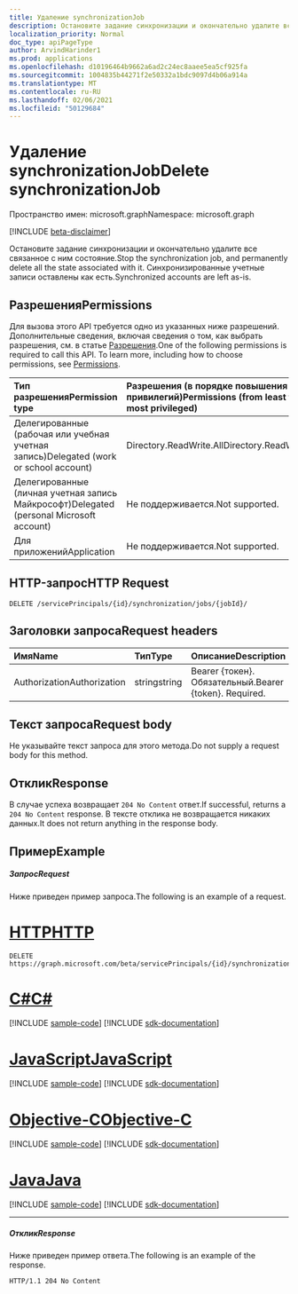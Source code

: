 ```yaml
---
title: Удаление synchronizationJob
description: Остановите задание синхронизации и окончательно удалите все связанное с ним состояние.
localization_priority: Normal
doc_type: apiPageType
author: ArvindHarinder1
ms.prod: applications
ms.openlocfilehash: d10196464b9662a6ad2c24ec8aaee5ea5cf925fa
ms.sourcegitcommit: 1004835b44271f2e50332a1bdc9097d4b06a914a
ms.translationtype: MT
ms.contentlocale: ru-RU
ms.lasthandoff: 02/06/2021
ms.locfileid: "50129684"
---
```

# <a name="delete-synchronizationjob"></a><span data-ttu-id="f15eb-103">Удаление synchronizationJob</span><span class="sxs-lookup"><span data-stu-id="f15eb-103">Delete synchronizationJob</span></span>

<span data-ttu-id="f15eb-104">Пространство имен: microsoft.graph</span><span class="sxs-lookup"><span data-stu-id="f15eb-104">Namespace: microsoft.graph</span></span>

[!INCLUDE [beta-disclaimer](../../includes/beta-disclaimer.md)]

<span data-ttu-id="f15eb-105">Остановите задание синхронизации и окончательно удалите все связанное с ним состояние.</span><span class="sxs-lookup"><span data-stu-id="f15eb-105">Stop the synchronization job, and permanently delete all the state associated with it.</span></span> <span data-ttu-id="f15eb-106">Синхронизированные учетные записи оставлены как есть.</span><span class="sxs-lookup"><span data-stu-id="f15eb-106">Synchronized accounts are left as-is.</span></span>

## <a name="permissions"></a><span data-ttu-id="f15eb-107">Разрешения</span><span class="sxs-lookup"><span data-stu-id="f15eb-107">Permissions</span></span>
<span data-ttu-id="f15eb-p102">Для вызова этого API требуется одно из указанных ниже разрешений. Дополнительные сведения, включая сведения о том, как выбрать разрешения, см. в статье [Разрешения](/graph/permissions-reference).</span><span class="sxs-lookup"><span data-stu-id="f15eb-p102">One of the following permissions is required to call this API. To learn more, including how to choose permissions, see [Permissions](/graph/permissions-reference).</span></span>

|<span data-ttu-id="f15eb-110">Тип разрешения</span><span class="sxs-lookup"><span data-stu-id="f15eb-110">Permission type</span></span>                        | <span data-ttu-id="f15eb-111">Разрешения (в порядке повышения привилегий)</span><span class="sxs-lookup"><span data-stu-id="f15eb-111">Permissions (from least to most privileged)</span></span>              |
|:--------------------------------------|:---------------------------------------------------------|
|<span data-ttu-id="f15eb-112">Делегированные (рабочая или учебная учетная запись)</span><span class="sxs-lookup"><span data-stu-id="f15eb-112">Delegated (work or school account)</span></span>     |<span data-ttu-id="f15eb-113">Directory.ReadWrite.All</span><span class="sxs-lookup"><span data-stu-id="f15eb-113">Directory.ReadWrite.All</span></span>  |
|<span data-ttu-id="f15eb-114">Делегированные (личная учетная запись Майкрософт)</span><span class="sxs-lookup"><span data-stu-id="f15eb-114">Delegated (personal Microsoft account)</span></span> |<span data-ttu-id="f15eb-115">Не поддерживается.</span><span class="sxs-lookup"><span data-stu-id="f15eb-115">Not supported.</span></span>  |
|<span data-ttu-id="f15eb-116">Для приложений</span><span class="sxs-lookup"><span data-stu-id="f15eb-116">Application</span></span>                            |<span data-ttu-id="f15eb-117">Не поддерживается.</span><span class="sxs-lookup"><span data-stu-id="f15eb-117">Not supported.</span></span> | 

## <a name="http-request"></a><span data-ttu-id="f15eb-118">HTTP-запрос</span><span class="sxs-lookup"><span data-stu-id="f15eb-118">HTTP Request</span></span>
<!-- { "blockType": "ignored" } -->
```http
DELETE /servicePrincipals/{id}/synchronization/jobs/{jobId}/
```

## <a name="request-headers"></a><span data-ttu-id="f15eb-119">Заголовки запроса</span><span class="sxs-lookup"><span data-stu-id="f15eb-119">Request headers</span></span>

| <span data-ttu-id="f15eb-120">Имя</span><span class="sxs-lookup"><span data-stu-id="f15eb-120">Name</span></span>           | <span data-ttu-id="f15eb-121">Тип</span><span class="sxs-lookup"><span data-stu-id="f15eb-121">Type</span></span>    | <span data-ttu-id="f15eb-122">Описание</span><span class="sxs-lookup"><span data-stu-id="f15eb-122">Description</span></span>|
|:---------------|:--------|:-----------|
| <span data-ttu-id="f15eb-123">Authorization</span><span class="sxs-lookup"><span data-stu-id="f15eb-123">Authorization</span></span>  | <span data-ttu-id="f15eb-124">string</span><span class="sxs-lookup"><span data-stu-id="f15eb-124">string</span></span>  | <span data-ttu-id="f15eb-p103">Bearer {токен}. Обязательный.</span><span class="sxs-lookup"><span data-stu-id="f15eb-p103">Bearer {token}. Required.</span></span> |

## <a name="request-body"></a><span data-ttu-id="f15eb-127">Текст запроса</span><span class="sxs-lookup"><span data-stu-id="f15eb-127">Request body</span></span>

<span data-ttu-id="f15eb-128">Не указывайте текст запроса для этого метода.</span><span class="sxs-lookup"><span data-stu-id="f15eb-128">Do not supply a request body for this method.</span></span>

## <a name="response"></a><span data-ttu-id="f15eb-129">Отклик</span><span class="sxs-lookup"><span data-stu-id="f15eb-129">Response</span></span>

<span data-ttu-id="f15eb-130">В случае успеха возвращает `204 No Content` ответ.</span><span class="sxs-lookup"><span data-stu-id="f15eb-130">If successful, returns a `204 No Content` response.</span></span> <span data-ttu-id="f15eb-131">В тексте отклика не возвращается никаких данных.</span><span class="sxs-lookup"><span data-stu-id="f15eb-131">It does not return anything in the response body.</span></span>

## <a name="example"></a><span data-ttu-id="f15eb-132">Пример</span><span class="sxs-lookup"><span data-stu-id="f15eb-132">Example</span></span>

##### <a name="request"></a><span data-ttu-id="f15eb-133">Запрос</span><span class="sxs-lookup"><span data-stu-id="f15eb-133">Request</span></span>
<span data-ttu-id="f15eb-134">Ниже приведен пример запроса.</span><span class="sxs-lookup"><span data-stu-id="f15eb-134">The following is an example of a request.</span></span>

# <a name="http"></a>[<span data-ttu-id="f15eb-135">HTTP</span><span class="sxs-lookup"><span data-stu-id="f15eb-135">HTTP</span></span>](#tab/http)
<!-- {
  "blockType": "request",
  "name": "delete_synchronizationjob"
}-->
```http
DELETE https://graph.microsoft.com/beta/servicePrincipals/{id}/synchronization/jobs/{jobId}/
```
# <a name="c"></a>[<span data-ttu-id="f15eb-136">C#</span><span class="sxs-lookup"><span data-stu-id="f15eb-136">C#</span></span>](#tab/csharp)
[!INCLUDE [sample-code](../includes/snippets/csharp/delete-synchronizationjob-csharp-snippets.md)]
[!INCLUDE [sdk-documentation](../includes/snippets/snippets-sdk-documentation-link.md)]

# <a name="javascript"></a>[<span data-ttu-id="f15eb-137">JavaScript</span><span class="sxs-lookup"><span data-stu-id="f15eb-137">JavaScript</span></span>](#tab/javascript)
[!INCLUDE [sample-code](../includes/snippets/javascript/delete-synchronizationjob-javascript-snippets.md)]
[!INCLUDE [sdk-documentation](../includes/snippets/snippets-sdk-documentation-link.md)]

# <a name="objective-c"></a>[<span data-ttu-id="f15eb-138">Objective-C</span><span class="sxs-lookup"><span data-stu-id="f15eb-138">Objective-C</span></span>](#tab/objc)
[!INCLUDE [sample-code](../includes/snippets/objc/delete-synchronizationjob-objc-snippets.md)]
[!INCLUDE [sdk-documentation](../includes/snippets/snippets-sdk-documentation-link.md)]

# <a name="java"></a>[<span data-ttu-id="f15eb-139">Java</span><span class="sxs-lookup"><span data-stu-id="f15eb-139">Java</span></span>](#tab/java)
[!INCLUDE [sample-code](../includes/snippets/java/delete-synchronizationjob-java-snippets.md)]
[!INCLUDE [sdk-documentation](../includes/snippets/snippets-sdk-documentation-link.md)]

---


##### <a name="response"></a><span data-ttu-id="f15eb-140">Отклик</span><span class="sxs-lookup"><span data-stu-id="f15eb-140">Response</span></span>
<span data-ttu-id="f15eb-141">Ниже приведен пример ответа.</span><span class="sxs-lookup"><span data-stu-id="f15eb-141">The following is an example of the response.</span></span> 

<!-- {
  "blockType": "response",
  "truncated": true
} -->
```http
HTTP/1.1 204 No Content
```

<!-- uuid: 8fcb5dbc-d5aa-4681-8e31-b001d5168d79
2015-10-25 14:57:30 UTC -->
<!--
{
  "type": "#page.annotation",
  "description": "Delete synchronizationJob",
  "keywords": "",
  "section": "documentation",
  "tocPath": "",
  "suppressions": [
  ]
}
-->


